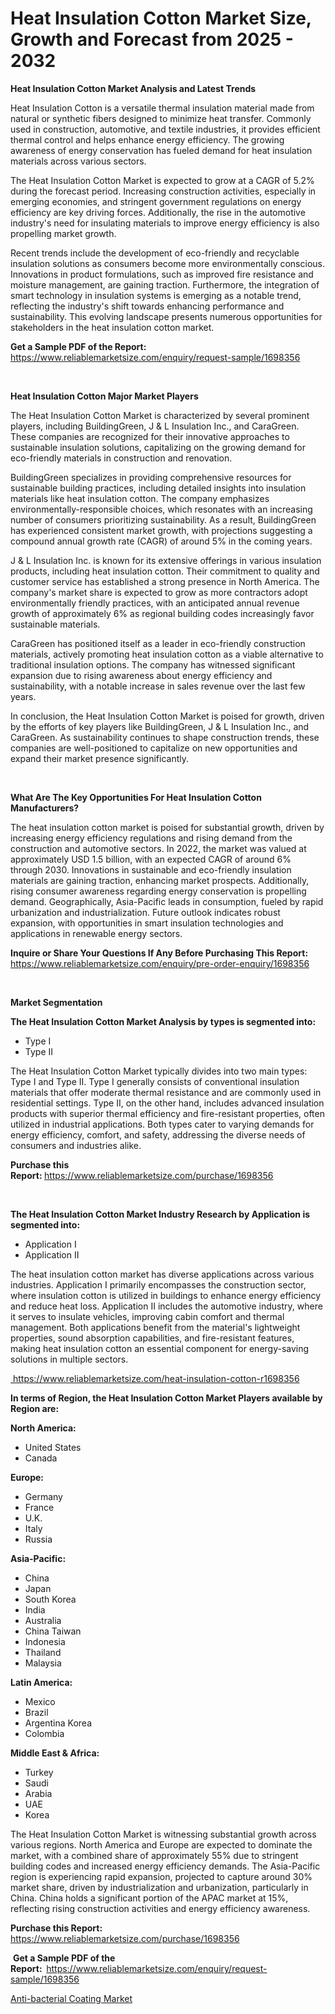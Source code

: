 <p><h1>Heat Insulation Cotton Market Size, Growth and Forecast from 2025 - 2032</h1></p><p><strong>Heat Insulation Cotton Market Analysis and Latest Trends</strong></p>
<p><p>Heat Insulation Cotton is a versatile thermal insulation material made from natural or synthetic fibers designed to minimize heat transfer. Commonly used in construction, automotive, and textile industries, it provides efficient thermal control and helps enhance energy efficiency. The growing awareness of energy conservation has fueled demand for heat insulation materials across various sectors.</p><p>The Heat Insulation Cotton Market is expected to grow at a CAGR of 5.2% during the forecast period. Increasing construction activities, especially in emerging economies, and stringent government regulations on energy efficiency are key driving forces. Additionally, the rise in the automotive industry's need for insulating materials to improve energy efficiency is also propelling market growth.</p><p>Recent trends include the development of eco-friendly and recyclable insulation solutions as consumers become more environmentally conscious. Innovations in product formulations, such as improved fire resistance and moisture management, are gaining traction. Furthermore, the integration of smart technology in insulation systems is emerging as a notable trend, reflecting the industry's shift towards enhancing performance and sustainability. This evolving landscape presents numerous opportunities for stakeholders in the heat insulation cotton market.</p></p>
<p><strong>Get a Sample PDF of the Report:&nbsp;</strong> <a href="https://www.reliablemarketsize.com/enquiry/request-sample/1698356?utm_campaign=3099&utm_medium=2&utm_source=Github&utm_content=ia&utm_term=24032025&utm_id=heat-insulation-cotton">https://www.reliablemarketsize.com/enquiry/request-sample/1698356</a></p>
<p>&nbsp;</p>
<p><strong>Heat Insulation Cotton Major Market Players</strong></p>
<p><p>The Heat Insulation Cotton Market is characterized by several prominent players, including BuildingGreen, J & L Insulation Inc., and CaraGreen. These companies are recognized for their innovative approaches to sustainable insulation solutions, capitalizing on the growing demand for eco-friendly materials in construction and renovation.</p><p>BuildingGreen specializes in providing comprehensive resources for sustainable building practices, including detailed insights into insulation materials like heat insulation cotton. The company emphasizes environmentally-responsible choices, which resonates with an increasing number of consumers prioritizing sustainability. As a result, BuildingGreen has experienced consistent market growth, with projections suggesting a compound annual growth rate (CAGR) of around 5% in the coming years.</p><p>J & L Insulation Inc. is known for its extensive offerings in various insulation products, including heat insulation cotton. Their commitment to quality and customer service has established a strong presence in North America. The company's market share is expected to grow as more contractors adopt environmentally friendly practices, with an anticipated annual revenue growth of approximately 6% as regional building codes increasingly favor sustainable materials.</p><p>CaraGreen has positioned itself as a leader in eco-friendly construction materials, actively promoting heat insulation cotton as a viable alternative to traditional insulation options. The company has witnessed significant expansion due to rising awareness about energy efficiency and sustainability, with a notable increase in sales revenue over the last few years.</p><p>In conclusion, the Heat Insulation Cotton Market is poised for growth, driven by the efforts of key players like BuildingGreen, J & L Insulation Inc., and CaraGreen. As sustainability continues to shape construction trends, these companies are well-positioned to capitalize on new opportunities and expand their market presence significantly.</p></p>
<p>&nbsp;</p>
<p><strong>What Are The Key Opportunities For Heat Insulation Cotton Manufacturers?</strong></p>
<p><p>The heat insulation cotton market is poised for substantial growth, driven by increasing energy efficiency regulations and rising demand from the construction and automotive sectors. In 2022, the market was valued at approximately USD 1.5 billion, with an expected CAGR of around 6% through 2030. Innovations in sustainable and eco-friendly insulation materials are gaining traction, enhancing market prospects. Additionally, rising consumer awareness regarding energy conservation is propelling demand. Geographically, Asia-Pacific leads in consumption, fueled by rapid urbanization and industrialization. Future outlook indicates robust expansion, with opportunities in smart insulation technologies and applications in renewable energy sectors.</p></p>
<p><strong>Inquire or Share Your Questions If Any Before Purchasing This Report:</strong> <a href="https://www.reliablemarketsize.com/enquiry/pre-order-enquiry/1698356?utm_campaign=3099&utm_medium=2&utm_source=Github&utm_content=ia&utm_term=24032025&utm_id=heat-insulation-cotton">https://www.reliablemarketsize.com/enquiry/pre-order-enquiry/1698356</a></p>
<p>&nbsp;</p>
<p><strong>Market Segmentation</strong></p>
<p><strong>The Heat Insulation Cotton Market Analysis by types is segmented into:</strong></p>
<p><ul><li>Type I</li><li>Type II</li></ul></p>
<p><p>The Heat Insulation Cotton Market typically divides into two main types: Type I and Type II. Type I generally consists of conventional insulation materials that offer moderate thermal resistance and are commonly used in residential settings. Type II, on the other hand, includes advanced insulation products with superior thermal efficiency and fire-resistant properties, often utilized in industrial applications. Both types cater to varying demands for energy efficiency, comfort, and safety, addressing the diverse needs of consumers and industries alike.</p></p>
<p><strong>Purchase this Report:&nbsp;</strong><a href="https://www.reliablemarketsize.com/purchase/1698356?utm_campaign=3099&utm_medium=2&utm_source=Github&utm_content=ia&utm_term=24032025&utm_id=heat-insulation-cotton">https://www.reliablemarketsize.com/purchase/1698356</a></p>
<p>&nbsp;</p>
<p><strong>The Heat Insulation Cotton Market Industry Research by Application is segmented into:</strong></p>
<p><ul><li>Application I</li><li>Application II</li></ul></p>
<p><p>The heat insulation cotton market has diverse applications across various industries. Application I primarily encompasses the construction sector, where insulation cotton is utilized in buildings to enhance energy efficiency and reduce heat loss. Application II includes the automotive industry, where it serves to insulate vehicles, improving cabin comfort and thermal management. Both applications benefit from the material's lightweight properties, sound absorption capabilities, and fire-resistant features, making heat insulation cotton an essential component for energy-saving solutions in multiple sectors.</p></p>
<p><a href="https://www.reliablemarketsize.com/heat-insulation-cotton-r1698356?utm_campaign=3099&utm_medium=2&utm_source=Github&utm_content=ia&utm_term=24032025&utm_id=heat-insulation-cotton">&nbsp;https://www.reliablemarketsize.com/heat-insulation-cotton-r1698356</a></p>
<p><strong>In terms of Region, the Heat Insulation Cotton Market Players available by Region are:</strong></p>
<p>
    <p> <strong> North America: </strong>
        <ul>
            <li>United States</li>
            <li>Canada</li>
        </ul>
        </p> 
    <p> <strong> Europe: </strong>
        <ul>
            <li>Germany</li>
            <li>France</li>
            <li>U.K.</li>
            <li>Italy</li>
            <li>Russia</li>
        </ul>
        </p> 
    <p> <strong> Asia-Pacific: </strong>
        <ul>
            <li>China</li>
            <li>Japan</li>
            <li>South Korea</li>
            <li>India</li>
            <li>Australia</li>
            <li>China Taiwan</li>
            <li>Indonesia</li>
            <li>Thailand</li>
            <li>Malaysia</li>
        </ul>
        </p> 
    <p> <strong> Latin America: </strong>
        <ul>
            <li>Mexico</li>
            <li>Brazil</li>
            <li>Argentina Korea</li>
            <li>Colombia</li>
        </ul>
        </p> 
    <p> <strong> Middle East & Africa: </strong>
        <ul>
            <li>Turkey</li>
            <li>Saudi</li>
            <li>Arabia</li>
            <li>UAE</li>
            <li>Korea</li>
        </ul>
    </p>
    </p>
<p><p>The Heat Insulation Cotton Market is witnessing substantial growth across various regions. North America and Europe are expected to dominate the market, with a combined share of approximately 55% due to stringent building codes and increased energy efficiency demands. The Asia-Pacific region is experiencing rapid expansion, projected to capture around 30% market share, driven by industrialization and urbanization, particularly in China. China holds a significant portion of the APAC market at 15%, reflecting rising construction activities and energy efficiency awareness.</p></p>
<p><strong>Purchase this Report: </strong><a href="https://www.reliablemarketsize.com/purchase/1698356?utm_campaign=3099&utm_medium=2&utm_source=Github&utm_content=ia&utm_term=24032025&utm_id=heat-insulation-cotton">https://www.reliablemarketsize.com/purchase/1698356</a></p>
<p>&nbsp;<strong>Get a Sample PDF of the Report:&nbsp;&nbsp;</strong><a href="https://www.reliablemarketsize.com/enquiry/request-sample/1698356?utm_campaign=3099&utm_medium=2&utm_source=Github&utm_content=ia&utm_term=24032025&utm_id=heat-insulation-cotton">https://www.reliablemarketsize.com/enquiry/request-sample/1698356</a></p>
<p><strong></strong></p>
<p><p><a href="https://github.com/supicweg/Market-Research-Report-List-1/blob/main/anti-bacterial-coating-market.md?utm_campaign=3099&utm_medium=2&utm_source=Github&utm_content=ia&utm_term=24032025&utm_id=heat-insulation-cotton">Anti-bacterial Coating Market</a></p></p>